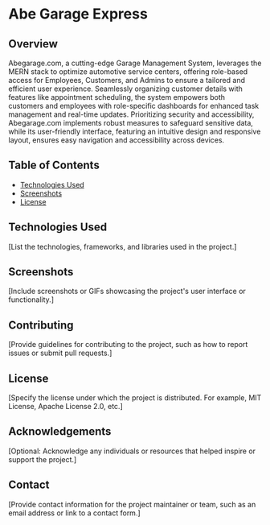 # Abe Garage Express

## Overview
Abegarage.com, a cutting-edge Garage Management System, leverages the MERN stack to optimize automotive service centers, offering role-based access for Employees, Customers, and Admins to ensure a tailored and efficient user experience. Seamlessly organizing customer details with features like appointment scheduling, the system empowers both customers and employees with role-specific dashboards for enhanced task management and real-time updates. Prioritizing security and accessibility, Abegarage.com implements robust measures to safeguard sensitive data, while its user-friendly interface, featuring an intuitive design and responsive layout, ensures easy navigation and accessibility across devices.

## Table of Contents
- [Technologies Used](#technologies-used)
- [Screenshots](#screenshots)
- [License](#license)

## Technologies Used
[List the technologies, frameworks, and libraries used in the project.]

## Screenshots
[Include screenshots or GIFs showcasing the project's user interface or functionality.]

## Contributing
[Provide guidelines for contributing to the project, such as how to report issues or submit pull requests.]

## License
[Specify the license under which the project is distributed. For example, MIT License, Apache License 2.0, etc.]

## Acknowledgements
[Optional: Acknowledge any individuals or resources that helped inspire or support the project.]

## Contact
[Provide contact information for the project maintainer or team, such as an email address or link to a contact form.]


